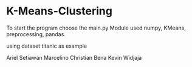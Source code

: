 # K-Means-Clustering

To start the program choose the main.py 
Module used numpy, KMeans, preprocessing, pandas.

using dataset titanic as example

Ariel Setiawan
Marcelino Christian Bena 
Kevin Widjaja
